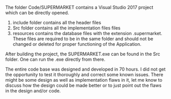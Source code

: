 The folder Code/SUPERMARKET contains a Visual Studio 2017 project which can be directly opened.

1. include folder contains all the header files
2. Src folder contains all the implementation files files
3. resources contains the database files with the extension .supermarket. These files are required to be in the same folder and should not be changed or deleted for proper functioning of the Application.

After building the project, the SUPERMARKET.exe can be found in the Src folder. One can run the .exe directly from there.

The entire code base was designed and developed in 70 hours. 
I did not get the opportunity to test it thoroughly and correct some known issues. 
There might be some design as well as implementation flaws in it, let me know to discuss how the design could be made better or to just point out the flaws in the design and/or code.
